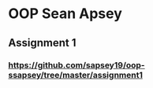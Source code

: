 # OOP Sean Apsey

## Assignment 1
### https://github.com/sapsey19/oop-ssapsey/tree/master/assignment1 
